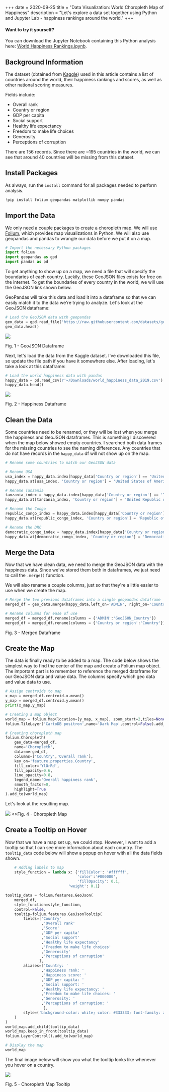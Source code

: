 +++
date = 2020-09-25
title = "Data Visualization: World Choropleth Map of Happiness"
description = "Let's explore a data set together using Python and Jupyter Lab - happiness rankings around the world."
+++

<div class="alert alert-info" role="alert">
    <h4 class="alert-heading">Want to try it yourself?</h4>
    <p class="mb-0">You can download the Jupyter Notebook containing this Python analysis here: <a class="alert-link" href="https://github.com/christian-cleberg/data-science" rel="noreferrer,noopener">World Happiness Rankings.ipynb</a>.</p>
</div>

## Background Information

The dataset (obtained from [Kaggle](https://www.kaggle.com/unsdsn/world-happiness)) used in this article contains a list
of countries around the world, their happiness rankings and scores, as well as other national scoring measures.

Fields include:

- Overall rank
- Country or region
- GDP per capita
- Social support
- Healthy life expectancy
- Freedom to make life choices
- Generosity
- Perceptions of corruption

There are 156 records. Since there are \~195 countries in the world, we can see that around 40 countries will be missing
from this dataset.

## Install Packages

As always, run the `install` command for all packages needed to perform analysis.

```python
!pip install folium geopandas matplotlib numpy pandas
```

## Import the Data

We only need a couple packages to create a choropleth map. We will
use [Folium](https://python-visualization.github.io/folium/), which provides map visualizations in Python. We will also
use geopandas and pandas to wrangle our data before we put it on a map.

```python
# Import the necessary Python packages
import folium
import geopandas as gpd
import pandas as pd
```

To get anything to show up on a map, we need a file that will specify the boundaries of each country. Luckily, these
GeoJSON files exists for free on the internet. To get the boundaries of every country in the world, we will use the
GeoJSON link shown below.

GeoPandas will take this data and load it into a dataframe so that we can easily match it to the data we're trying to
analyze. Let's look at the GeoJSON dataframe:

```python
# Load the GeoJSON data with geopandas
geo_data = gpd.read_file('https://raw.githubusercontent.com/datasets/geo-countries/master/data/countries.geojson')
geo_data.head()
```

![](https://img.cleberg.io/blog/019-world-choropleth-map/geojson_df.png)

Fig. 1 - GeoJSON Dataframe

Next, let's load the data from the Kaggle dataset. I've downloaded this file, so update the file path if you have it
somewhere else. After loading, let's take a look at this dataframe:

```python
# Load the world happiness data with pandas
happy_data = pd.read_csv(r'~/Downloads/world_happiness_data_2019.csv')
happy_data.head()
```

![](https://img.cleberg.io/blog/019-world-choropleth-map/happiness_df.png)

Fig. 2 - Happiness Dataframe

## Clean the Data

Some countries need to be renamed, or they will be lost when you merge the happiness and GeoJSON dataframes. This is
something I discovered when the map below showed empty countries. I searched both data frames for the missing countries
to see the naming differences. Any countries that do not have records in the `happy_data` df will not show up on the
map.

```python
# Rename some countries to match our GeoJSON data

# Rename USA
usa_index = happy_data.index[happy_data['Country or region'] == 'United States']
happy_data.at[usa_index, 'Country or region'] = 'United States of America'

# Rename Tanzania
tanzania_index = happy_data.index[happy_data['Country or region'] == 'Tanzania']
happy_data.at[tanzania_index, 'Country or region'] = 'United Republic of Tanzania'

# Rename the Congo
republic_congo_index = happy_data.index[happy_data['Country or region'] == 'Congo (Brazzaville)']
happy_data.at[republic_congo_index, 'Country or region'] = 'Republic of Congo'

# Rename the DRC
democratic_congo_index = happy_data.index[happy_data['Country or region'] == 'Congo (Kinshasa)']
happy_data.at[democratic_congo_index, 'Country or region'] = 'Democratic Republic of the Congo'
```

## Merge the Data

Now that we have clean data, we need to merge the GeoJSON data with the happiness data. Since we've stored them both in
dataframes, we just need to call the `.merge()` function.

We will also rename a couple columns, just so that they're a little easier to use when we create the map.

```python
# Merge the two previous dataframes into a single geopandas dataframe
merged_df = geo_data.merge(happy_data,left_on='ADMIN', right_on='Country or region')

# Rename columns for ease of use
merged_df = merged_df.rename(columns = {'ADMIN':'GeoJSON_Country'})
merged_df = merged_df.rename(columns = {'Country or region':'Country'})
```

[](https://img.cleberg.io/blog/019-world-choropleth-map/merged_df.png)

Fig. 3 - Merged Dataframe

## Create the Map

The data is finally ready to be added to a map. The code below shows the simplest way to find the center of the map and
create a Folium map object. The important part is to remember to reference the merged dataframe for our GeoJSON data and
value data. The columns specify which geo data and value data to use.

```python
# Assign centroids to map
x_map = merged_df.centroid.x.mean()
y_map = merged_df.centroid.y.mean()
print(x_map,y_map)

# Creating a map object
world_map = folium.Map(location=[y_map, x_map], zoom_start=2,tiles=None)
folium.TileLayer('CartoDB positron',name='Dark Map',control=False).add_to(world_map)

# Creating choropleth map
folium.Choropleth(
    geo_data=merged_df,
    name='Choropleth',         
    data=merged_df,
    columns=['Country','Overall rank'],
    key_on='feature.properties.Country',
    fill_color='YlOrRd',
    fill_opacity=0.6,
    line_opacity=0.8,
    legend_name='Overall happiness rank',
    smooth_factor=0,     
    highlight=True
).add_to(world_map)
```

Let's look at the resulting map.

![](https://img.cleberg.io/blog/019-world-choropleth-map/map.png) \<\>Fig. 4 - Choropleth Map

## Create a Tooltip on Hover

Now that we have a map set up, we could stop. However, I want to add a tooltip so that I can see more information about
each country. The `tooltip_data` code below will show a popup on hover with all the data fields shown.

```python
    # Adding labels to map
    style_function = lambda x: {'fillColor': '#ffffff',
                                'color':'#000000',
                                'fillOpacity': 0.1,
                            'weight': 0.1}

tooltip_data = folium.features.GeoJson(
    merged_df,
    style_function=style_function,
    control=False,
    tooltip=folium.features.GeoJsonTooltip(
        fields=['Country'
                ,'Overall rank'
                ,'Score'
                ,'GDP per capita'
                ,'Social support'
                ,'Healthy life expectancy'
                ,'Freedom to make life choices'
                ,'Generosity'
                ,'Perceptions of corruption'
               ],
        aliases=['Country: '
                ,'Happiness rank: '
                ,'Happiness score: '
                ,'GDP per capita: '
                ,'Social support: '
                ,'Healthy life expectancy: '
                ,'Freedom to make life choices: '
                ,'Generosity: '
                ,'Perceptions of corruption: '
                 ],
        style=('background-color: white; color: #333333; font-family: arial; font-size: 12px; padding: 10px;')
    )
)
world_map.add_child(tooltip_data)
world_map.keep_in_front(tooltip_data)
folium.LayerControl().add_to(world_map)

# Display the map
world_map
```

The final image below will show you what the tooltip looks like whenever you hover on a country.

![](https://img.cleberg.io/blog/019-world-choropleth-map/tooltip_map.png)

Fig. 5 - Choropleth Map Tooltip



